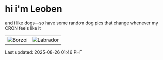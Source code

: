 # hi i'm Leoben

and i like dogs—so have some random dog pics that change whenever my CRON feels like it

|  |  |
|--------|----------|
| ![Borzoi](https://random-dog-vercel.vercel.app/api/random-borzoi?v=1756143962) | ![Labrador](https://random-dog-vercel.vercel.app/api/random-labrador?v=1756143962) |

Last updated: 2025-08-26 01:46 PHT
